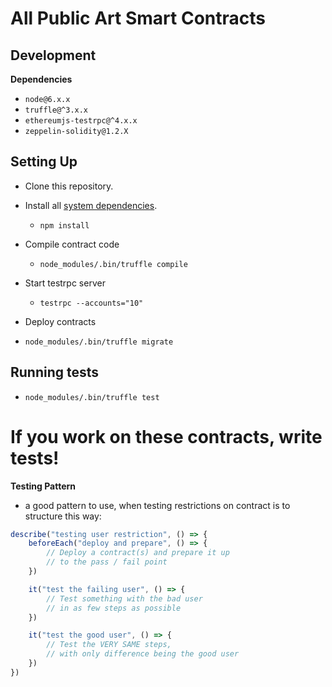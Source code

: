 # All Public Art Smart Contracts

## Development

**Dependencies**

- `node@6.x.x`
- `truffle@^3.x.x`
- `ethereumjs-testrpc@^4.x.x`
- `zeppelin-solidity@1.2.X`

## Setting Up

- Clone this repository.

- Install all [system dependencies](#development).
  - `npm install`

- Compile contract code
  - `node_modules/.bin/truffle compile`

- Start testrpc server
  - `testrpc --accounts="10"`

- Deploy contracts
 - `node_modules/.bin/truffle migrate`

## Running tests
  - `node_modules/.bin/truffle test`

# If you work on these contracts, write tests!
**Testing Pattern**
- a good pattern to use, when testing restrictions on contract is to structure this way:

```javascript
describe("testing user restriction", () => {
    beforeEach("deploy and prepare", () => {
        // Deploy a contract(s) and prepare it up
        // to the pass / fail point
    })

    it("test the failing user", () => {
        // Test something with the bad user
        // in as few steps as possible
    })

    it("test the good user", () => {
        // Test the VERY SAME steps,
        // with only difference being the good user
    })
})
```
